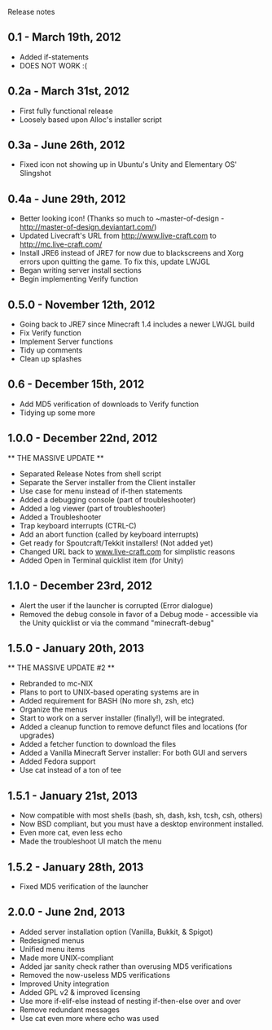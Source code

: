 Release notes


0.1 - March 19th, 2012
-
- Added if-statements
- DOES NOT WORK :(

0.2a - March 31st, 2012
-
- First fully functional release
- Loosely based upon Alloc's installer script

0.3a - June 26th, 2012
-
- Fixed icon not showing up in Ubuntu's Unity and Elementary OS' Slingshot

0.4a - June 29th, 2012
-
- Better looking icon! (Thanks so much to ~master-of-design - http://master-of-design.deviantart.com/)
- Updated Livecraft's URL from http://www.live-craft.com to http://mc.live-craft.com/
- Install JRE6 instead of JRE7 for now due to blackscreens and Xorg errors upon quitting the game. To fix this, update LWJGL
- Began writing server install sections
- Begin implementing Verify function

0.5.0 - November 12th, 2012
-
- Going back to JRE7 since Minecraft 1.4 includes a newer LWJGL build
- Fix Verify function
- Implement Server functions
- Tidy up comments
- Clean up splashes

0.6 - December 15th, 2012
-
- Add MD5 verification of downloads to Verify function
- Tidying up some more

1.0.0 - December 22nd, 2012
-
** THE MASSIVE UPDATE **

- Separated Release Notes from shell script
- Separate the Server installer from the Client installer
- Use case for menu instead of if-then statements
- Added a debugging console (part of troubleshooter)
- Added a log viewer (part of troubleshooter)
- Added a Troubleshooter
- Trap keyboard interrupts (CTRL-C)
- Add an abort function (called by keyboard interrupts)
- Get ready for Spoutcraft/Tekkit installers! (Not added yet)
- Changed URL back to www.live-craft.com for simplistic reasons
- Added Open in Terminal quicklist item (for Unity)

1.1.0 - December 23rd, 2012
-
- Alert the user if the launcher is corrupted (Error dialogue)
- Removed the debug console in favor of a Debug mode - accessible via the Unity quicklist or via the command "minecraft-debug"

1.5.0 - January 20th, 2013
-
** THE MASSIVE UPDATE #2 **

- Rebranded to mc-NIX
- Plans to port to UNIX-based operating systems are in
- Added requirement for BASH (No more sh, zsh, etc)
- Organize the menus
- Start to work on a server installer (finally!), will be integrated.
- Added a cleanup function to remove defunct files and locations (for upgrades)
- Added a fetcher function to download the files
- Added a Vanilla Minecraft Server installer: For both GUI and servers
- Added Fedora support
- Use cat instead of a ton of tee

1.5.1 - January 21st, 2013
-
- Now compatible with most shells (bash, sh, dash, ksh, tcsh, csh, others)
- Now BSD compliant, but you must have a desktop environment installed.
- Even more cat, even less echo
- Made the troubleshoot UI match the menu

1.5.2 - January 28th, 2013
-
- Fixed MD5 verification of the launcher

2.0.0 - June 2nd, 2013
-
- Added server installation option (Vanilla, Bukkit, & Spigot)
- Redesigned menus
- Unified menu items
- Made more UNIX-compliant
- Added jar sanity check rather than overusing MD5 verifications
- Removed the now-useless MD5 verifications
- Improved Unity integration
- Added GPL v2 & improved licensing
- Use more if-elif-else instead of nesting if-then-else over and over
- Remove redundant messages
- Use cat even more where echo was used